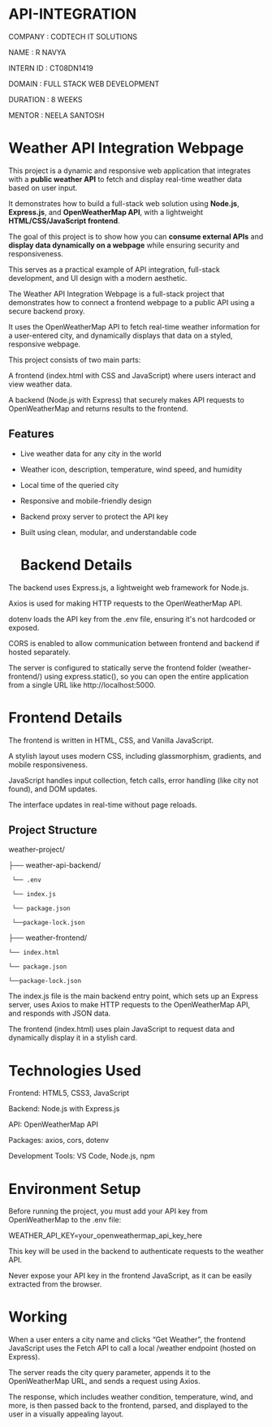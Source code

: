 # API-INTEGRATION
COMPANY   : CODTECH IT SOLUTIONS

NAME      : R NAVYA

INTERN ID : CT08DN1419

DOMAIN    : FULL STACK WEB DEVELOPMENT

DURATION  : 8 WEEKS

MENTOR    : NEELA SANTOSH




#  Weather API Integration Webpage








This project is a dynamic and responsive web application that integrates with a **public weather API** to fetch and display real-time weather data based on user input. 




It demonstrates how to build a full-stack web solution using **Node.js**, **Express.js**, and **OpenWeatherMap API**, with a lightweight **HTML/CSS/JavaScript frontend**.




The goal of this project is to show how you can **consume external APIs** and **display data dynamically on a webpage** while ensuring security and responsiveness. 




This serves as a practical example of API integration, full-stack development, and UI design with a modern aesthetic.




The Weather API Integration Webpage is a full-stack project that demonstrates how to connect a frontend webpage to a public API using a secure backend proxy. 



It uses the OpenWeatherMap API to fetch real-time weather information for a user-entered city, and dynamically displays that data on a styled, responsive webpage.

This project consists of two main parts:


A frontend (index.html with CSS and JavaScript) where users interact and view weather data.



A backend (Node.js with Express) that securely makes API requests to OpenWeatherMap and returns results to the frontend.



## Features


- Live weather data for any city in the world
- Weather icon, description, temperature, wind speed, and humidity
- Local time of the queried city
- Responsive and mobile-friendly design
- Backend proxy server to protect the API key
- Built using clean, modular, and understandable code


  # Backend Details

  
The backend uses Express.js, a lightweight web framework for Node.js.

Axios is used for making HTTP requests to the OpenWeatherMap API.

dotenv loads the API key from the .env file, ensuring it's not hardcoded or exposed.

CORS is enabled to allow communication between frontend and backend if hosted separately.

The server is configured to statically serve the frontend folder (weather-frontend/) using express.static(), so you can open the entire application from a single URL like http://localhost:5000.

# Frontend Details

The frontend is written in HTML, CSS, and Vanilla JavaScript.

A stylish layout uses modern CSS, including glassmorphism, gradients, and mobile responsiveness.

JavaScript handles input collection, fetch calls, error handling (like city not found), and DOM updates.

The interface updates in real-time without page reloads.


## Project Structure


weather-project/

├── weather-api-backend/

     └── .env
     
     └── index.js  
     
     └── package.json
     
     └──package-lock.json
     
├── weather-frontend/


    └── index.html 
    
    └── package.json
    
    └──package-lock.json 
    
 The index.js file is the main backend entry point, which sets up an Express server, uses Axios    to make HTTP requests to the OpenWeatherMap API, and responds with JSON data.
 
 The frontend (index.html) uses plain JavaScript to request data and dynamically display it in a   stylish card.

# Technologies Used
  
Frontend: HTML5, CSS3,  JavaScript

Backend: Node.js with Express.js

API: OpenWeatherMap API

Packages: axios, cors, dotenv

Development Tools: VS Code, Node.js, npm


# Environment Setup




Before running the project, you must add your API key from OpenWeatherMap to the .env file:



WEATHER_API_KEY=your_openweathermap_api_key_here


This key will be used in the backend to authenticate requests to the weather API.

Never expose your API key in the frontend JavaScript, as it can be easily extracted from the browser.

# Working

When a user enters a city name and clicks “Get Weather”, the frontend JavaScript uses the Fetch API to call a local /weather endpoint (hosted on Express).

The server reads the city query parameter, appends it to the OpenWeatherMap URL, and sends a request using Axios.

The response, which includes weather condition, temperature, wind, and more, is then passed back to the frontend, parsed, and displayed to the user in a visually appealing layout.

